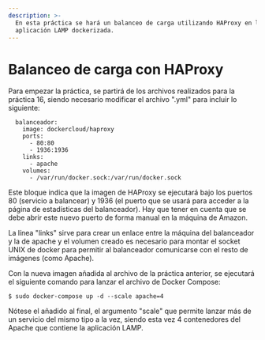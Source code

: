 ```yaml
---
description: >-
  En esta práctica se hará un balanceo de carga utilizando HAProxy en la
  aplicación LAMP dockerizada.
---
```


# Balanceo de carga con HAProxy



Para empezar la práctica, se partirá de los archivos realizados para la práctica 16, siendo necesario modificar el archivo ".yml" para incluir lo siguiente:

```text
  balanceador:
    image: dockercloud/haproxy
    ports:
      - 80:80
      - 1936:1936
    links:
      - apache
    volumes:
      - /var/run/docker.sock:/var/run/docker.sock
```

Este bloque indica que la imagen de HAProxy se ejecutará bajo los puertos 80 \(servicio a balancear\) y 1936 \(el puerto que se usará para acceder a la página de estadísticas del balanceador\). Hay que tener en cuenta que se debe abrir este nuevo puerto de forma manual en la máquina de Amazon.

La línea "links" sirve para crear un enlace entre la máquina del balanceador y la de apache y el volumen creado es necesario para montar el socket UNIX de docker para permitir al balanceador comunicarse con el resto de imágenes \(como Apache\).

Con la nueva imagen añadida al archivo de la práctica anterior, se ejecutará el siguiente comando para lanzar el archivo de Docker Compose:

```text
$ sudo docker-compose up -d --scale apache=4
```

Nótese el añadido al final, el argumento "scale" que permite lanzar más de un servicio del mismo tipo a la vez, siendo esta vez 4 contenedores del Apache que contiene la aplicación LAMP.

